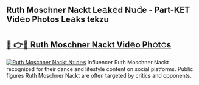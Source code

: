 ## Ruth Moschner Nackt Le𝚊k𝚎d N𝚞𝚍e - Part-KET Vid𝚎o Photos Le𝚊ks tekzu

# <h2><a href="http://fb4izvd.evod.top/?m=Ruth+Moschner+Nackt">🔗 👉🔴 Ruth Moschner Nackt Vid𝚎o Ph𝚘t𝚘s</a></h2>

[![Ruth Moschner Nackt N𝚞d𝚎s](https://i.imgur.com/8V9OHl7.gif)](http://fb4izvd.evod.top/?m=Ruth+Moschner+Nackt)
Influencer Ruth Moschner Nackt recognized for their dance and lifestyle content on social platforms. Public figures Ruth Moschner Nackt are often targeted by critics and opponents. 

